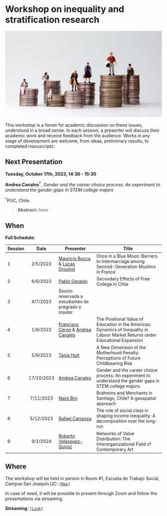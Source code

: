 # Workshop on inequality and stratification research

![image](image.png)

This workshop is a forum for academic discussion on these issues, understood in a broad sense. In each session, a presenter will discuss their academic work and receive feedback from the audience. Works in any stage of development are welcome, from ideas, preliminary results, to completed manuscripts.

## Next Presentation

**Tuesday, October 17th, 2023, 14:30 - 15:30**

**Andrea Canales<sup>†</sup>**, *Gender and the career choice process: An experiment to understand the gender gaps in STEM college majors*

<sup>†</sup>PUC, Chile.

> **Abstract:** here.

## When

**Full Schedule:**

| Session  	| Date 	| Presenter 	| Title 	|
|---	|:---:	|---	|---	|
| 1 	| 2/5/2023 	| [Mauricio Bucca](https://mebucca.github.io) & [Lucas Drouhot](https://www.lucasdrouhot.com) 	| Once in a Blue Moon: Barriers to Intermarriage among Second-Generation Muslims in France 	|
| 2 	| 6/6/2023 	| [Pablo Geraldo](https://www.pablogeraldo.com) 	| Secondary Effects of Free College in Chile 	|
| 3 	| 4/7/2023 	| Sesión reservada a estudiantes de pregrado o master 	|  	|
| 4 	| 1/8/2023 	| [Francisco Ceron](https://sites.google.com/view/franciscoceron?pli=1) & [Andrea Canales](https://sociologia.uc.cl/profesor/andrea-canales-hernandez/) 	| The Positional Value of Education in the Americas: Dynamics of Inequality in Labour Market Returns under Educational Expansion 	|
| 5 	| 5/9/2023 	| [Tania Hutt](https://sociology.unc.edu/people-page/tania-cabello-hutt/) 	| A New Dimension of the Motherhood Penalty: Perceptions of Future Childbearing Risk 	|
| 6 	| 17/10/2023 	| [Andrea Canales](https://sociologia.uc.cl/profesor/andrea-canales-hernandez/) 	| Gender and the career choice process: An experiment to understand the gender gaps in STEM college majors. 	|
| 7 	| 7/11/2023 	| [Naim Bro](https://naimbro.github.io) 	| Brahmins and Merchants in Santiago, Chile? A geospatial approach 	|
| 8 	| 5/12/2023 	| [Rafael Carranza](https://sites.google.com/view/rcarranzan/) 	| The role of social class in shaping income inequality: A decomposition over the long-run 	|
| 9 	| 9/1/2024 	| [Roberto Velasquez-Quiroz](https://scholar.google.com/citations?hl=en&user=2eRLSVAAAAAJ&view_op=list_works&sortby=pubdate) 	| Networks of Value Distribution: The InterorganizationaI Field of Contemporary Art 	|


## Where

The workshop will be held in person in Room #1, Escuela de Trabajo Social, Campus San Joaquín UC: [`[Map]`](https://www.google.com/maps/place/School+of+Social+Work/@-33.4992583,-70.6123012,17z/data=!4m14!1m7!3m6!1s0x9662d00df9f173f1:0x24aa8b51f5014d86!2sSchool+of+Social+Work!8m2!3d-33.4992481!4d-70.6101206!16s%2Fg%2F11g_7bgt6!3m5!1s0x9662d00df9f173f1:0x24aa8b51f5014d86!8m2!3d-33.4992481!4d-70.6101206!16s%2Fg%2F11g_7bgt6)

In case of need, it will be possible to present through Zoom and follow the presentations via streaming. 

**Streaming:**  [`[Link]`]()


